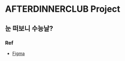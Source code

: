 # AFTERDINNERCLUB Project

## 눈 떠보니 수능날?

### Ref

- [Figma](https://www.figma.com/design/8R35bzPzJ5oHDfVtdTbPps/2024_%EC%88%98%EB%8A%A5?node-id=0-1&t=ncwBQSe8VndqvBaN-1)
